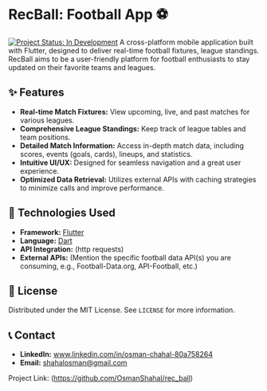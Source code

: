 # RecBall: Football App ⚽

[![Project Status: In Development](https://img.shields.io/badge/Status-In%20Development-blue.svg)](https://github.com/OsmanChahal/rec_ball) A cross-platform mobile application built with Flutter, designed to deliver real-time football fixtures, league standings. RecBall aims to be a user-friendly platform for football enthusiasts to stay updated on their favorite teams and leagues.

## ✨ Features

* **Real-time Match Fixtures:** View upcoming, live, and past matches for various leagues.
* **Comprehensive League Standings:** Keep track of league tables and team positions.
* **Detailed Match Information:** Access in-depth match data, including scores, events (goals, cards), lineups, and statistics.
* **Intuitive UI/UX:** Designed for seamless navigation and a great user experience.
* **Optimized Data Retrieval:** Utilizes external APIs with caching strategies to minimize calls and improve performance.


## 🚀 Technologies Used

* **Framework:** [Flutter](https://flutter.dev/)
* **Language:** [Dart](https://dart.dev/)
* **API Integration:** (http requests)
* **External APIs:** (Mention the specific football data API(s) you are consuming, e.g., Football-Data.org, API-Football, etc.)


## 📄 License

Distributed under the MIT License. See `LICENSE` for more information.

## 📞 Contact

* **LinkedIn:** www.linkedin.com/in/osman-chahal-80a758264
* **Email:** shahalosman@gmail.com

Project Link: (https://github.com/OsmanShahal/rec_ball)
